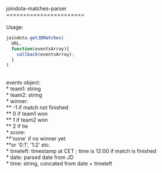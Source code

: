 joindota-matches-parser<br/>
=======================<br/>
<br/>
Usage:<br/>
```javascript
joindota.getJDMatches(
  URL, 
  function(eventsArray){
  	callback(eventsArray);
  }
)
```
<br/>
events object: <br/>
*	team1: string<br/>
*	team2: string<br/>
*  winner:<br/>
**    -1 if match not finished<br/>
**    0 if team1 won<br/>
**    1 if team2 won <br/>
**    2 if tie<br/>
*  score: <br/>
**'none' if no winner yet<br/>
**or '0:1', '1:2' etc.<br/>
* timeleft: timestamp at CET ; time is 12:00 if match is finished<br/>
* date: parsed date from JD<br/>
* time: string, concated from date + timeleft<br/>

